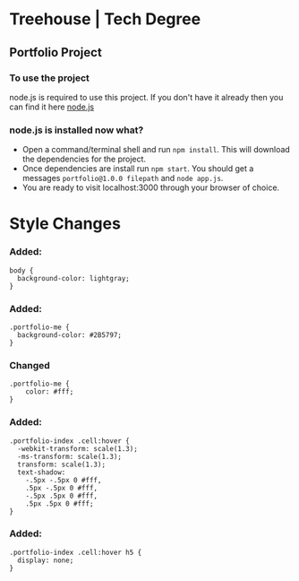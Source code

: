 # Treehouse | Tech Degree
## Portfolio Project

### To use the project
node.js is required to use this project. If you don't have it already then you can find it here [node.js](https://nodejs.org/en/)

### node.js is installed now what?
- Open a command/terminal shell and run `npm install`. This will download the dependencies for the project.
- Once dependencies are install run `npm start`. You should get a messages `portfolio@1.0.0 filepath` and `node app.js`.
- You are ready to visit localhost:3000 through your browser of choice.

# Style Changes

### Added:
```
body {
  background-color: lightgray;
}
```

### Added:
```
.portfolio-me {
  background-color: #2B5797;
}
```

### Changed
```
.portfolio-me {
    color: #fff;
}
```

### Added:
```
.portfolio-index .cell:hover {
  -webkit-transform: scale(1.3);
  -ms-transform: scale(1.3);
  transform: scale(1.3);
  text-shadow:
    -.5px -.5px 0 #fff,
    .5px -.5px 0 #fff,
    -.5px .5px 0 #fff,
    .5px .5px 0 #fff;
}
```
### Added:
```
.portfolio-index .cell:hover h5 {
  display: none;
}
```